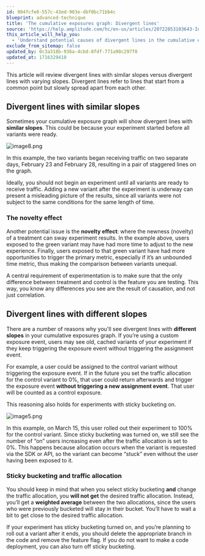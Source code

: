 ```yaml
---
id: 994fcfe6-557c-43ed-903e-dbf0bc71bb4c
blueprint: advanced-technique
title: 'The cumulative exposures graph: Divergent lines'
source: 'https://help.amplitude.com/hc/en-us/articles/20722853103643-Interpret-the-cumulative-exposures-graph-Divergent-lines'
this_article_will_help_you:
  - 'Understand potential causes of divergent lines in the cumulative exposures graph'
exclude_from_sitemap: false
updated_by: 0c3a318b-936a-4cbd-8fdf-771a90c297f0
updated_at: 1716329410
---
```

This article will review divergent lines with similar slopes versus divergent lines with varying slopes. Divergent lines refer to lines that start from a common point but slowly spread apart from each other. 

## Divergent lines with similar slopes

Sometimes your cumulative exposure graph will show divergent lines with **similar slopes**. This could be because your experiment started before all variants were ready.

![image8.png](/output/img/advanced-techniques/image8-png.png) 

In this example, the two variants began receiving traffic on two separate days, February 23 and February 28, resulting in a pair of staggered lines on the graph.

Ideally, you should not begin an experiment until all variants are ready to receive traffic. Adding a new variant after the experiment is underway can present a misleading picture of the results, since all variants were not subject to the same conditions for the same length of time. 

### The novelty effect

Another potential issue is the **novelty effect**: where the newness (novelty) of a treatment can sway experiment results. In the example above, users exposed to the green variant may have had more time to adjust to the new experience. Finally, users exposed to that green variant have had more opportunities to trigger the primary metric, especially if it’s an unbounded time metric, thus making the comparison between variants unequal.

A central requirement of experimentation is to make sure that the only difference between treatment and control is the feature you are testing. This way, you know any differences you see are the result of causation, and not just correlation. 

## Divergent lines with different slopes

There are a number of reasons why you'll see divergent lines with **different slopes** in your cumulative exposures graph. If you’re using a custom exposure event, users may see old, cached variants of your experiment if they keep triggering the exposure event without triggering the assignment event.

For example, a user could be assigned to the control variant without triggering the exposure event. If in the future you set the traffic allocation for the control variant to 0%, that user could return afterwards and trigger the exposure event **without triggering a new assignment event**. That user will be counted as a control exposure.

This reasoning also holds for experiments with sticky bucketing on.

 ![image5.png](/output/img/advanced-techniques/image5-png.png)

In this example, on March 15, this user rolled out their experiment to 100% for the control variant. Since sticky bucketing was turned on, we still see the number of “on” users increasing even after the traffic allocation is set to 0%. This happens because allocation occurs when the variant is requested via the SDK or API, so the variant can become “stuck” even without the user having been exposed to it. 

### Sticky bucketing and traffic allocation

You should keep in mind that when you select sticky bucketing **and** change the traffic allocation, you **will not get** the desired traffic allocation. Instead, you’ll get a **weighted average** between the two allocations, since the users who were previously bucketed will stay in their bucket. You’ll have to wait a bit to get close to the desired traffic allocation. 

If your experiment has sticky bucketing turned on, and you’re planning to roll out a variant after it ends, you should delete the appropriate branch in the code and remove the feature flag. If you do not want to make a code deployment, you can also turn off sticky bucketing.